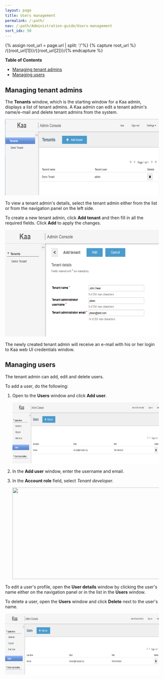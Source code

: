 ```yaml
---
layout: page
title: Users management
permalink: /:path/
nav: /:path/Administration-guide/Users-management
sort_idx: 50
---
```


{% assign root_url = page.url | split: '/'%}
{% capture root_url  %} /{{root_url[1]}}/{{root_url[2]}}/{% endcapture %}

**Table of Contents**

- [Managing tenant admins](#managing-tenant-admins)
- [Managing users](#managing-users)

## Managing tenant admins

The **Tenants** window, which is the starting window for a Kaa admin, displays a list of tenant admins. A Kaa admin can edit a tenant admin's name/e-mail and delete tenant admins from the system.

<img src="attach/image2015-3-5%2014-4-25.png" width="600" height="250">

To view a tenant admin's details, select the tenant admin either from the list or from the navigation panel on the left side.

To create a new tenant admin, click **Add tenant** and then fill in all the required fields. Click **Add** to apply the changes.

<img src="attach/image2015-3-5%2014-6-33.png" width="600" height="350">

The newly created tenant admin will receive an e-mail with his or her login to Kaa web UI credentials window.

## Managing users

The tenant admin can add, edit and delete users.

To add a user, do the following:

1. Open to the **Users** window and click **Add user**.

    <img src="attach/image2015-3-4%2016-54-48.png" width="850" height="200">

2. In the **Add user** window, enter the username and email.
3. In the **Account role** field, select _Tenant developer_.

   <img src="attach/image2015-3-4%2016-54-1.png" width="500" height="300">

To edit a user's profile, open the **User details** window by clicking the user's name either on the navigation panel or in the list in the **Users** window.

To delete a user, open the **Users** window and click **Delete** next to the user's name.

<img src="attach/image2015-3-4%2016-54-48.png" width="850" height="200">

